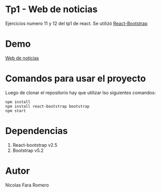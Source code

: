# Tp1 - Web de noticias

Ejercicios numero 11 y 12 del tp1 de react. Se utilizó [React-Bootstrap](https://react-bootstrap.github.io/)

# Demo

[Web de noticias](https://tp1-ej11y12-react.netlify.app/)

# Comandos para usar el proyecto

Luego de clonar el repositorio hay que utilizar lso siguientes comandos:

```
npm install
npm install react-bootstrap bootstrap
npm start 
```

# Dependencias

1. React-bootstrap v2.5
2. Bootstrap v5.2

# Autor

Nicolas Fara Romero